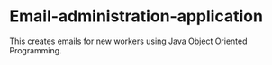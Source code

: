 # Email-administration-application

This creates emails for new workers using Java Object Oriented Programming. 
